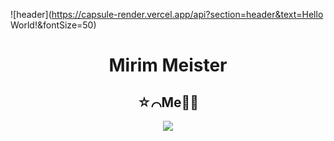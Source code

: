 ![header](https://capsule-render.vercel.app/api?section=header&text=Hello World!&fontSize=50)


<div align="center">  
<h1>Mirim Meister</h1>
<h2>☆⌒Me👧🏻</h2>
  
<a href="https://www.instagram.com/_ksh.e/"><img src="https://img.shields.io/badge/Instagram-E4405F?style=flat-square&logo=Instagram&logoColor=white&link=https://www.instagram.com/k.issout/"></a>
</div>


